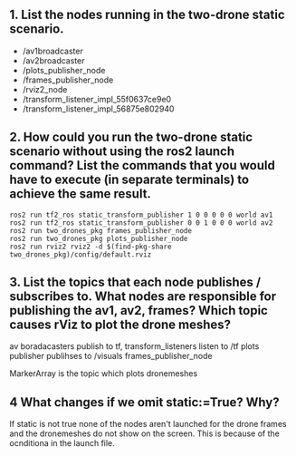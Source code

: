 ## 1. List the nodes running in the two-drone static scenario.
- /av1broadcaster
- /av2broadcaster
- /plots_publisher_node
- /frames_publisher_node
- /rviz2_node
- /transform_listener_impl_55f0637ce9e0
- /transform_listener_impl_56875e802940

## 2. How could you run the two-drone static scenario without using the ros2 launch command? List the commands that you would have to execute (in separate terminals) to achieve the same result.
```
ros2 run tf2_ros static_transform_publisher 1 0 0 0 0 0 world av1
ros2 run tf2_ros static_transform_publisher 0 0 1 0 0 0 world av2
ros2 run two_drones_pkg frames_publisher_node
ros2 run two_drones_pkg plots_publisher_node
ros2 run rviz2 rviz2 -d $(find-pkg-share two_drones_pkg)/config/default.rviz
```
## 3. List the topics that each node publishes / subscribes to. What nodes are responsible for publishing the av1, av2, frames? Which topic causes rViz to plot the drone meshes?

av boradacasters publish to tf, transform_listeners listen to /tf
plots publisher publihses to /visuals frames_publisher_node

MarkerArray is the topic which plots dronemeshes

## 4 What changes if we omit static:=True? Why?
If static is not true none of the nodes aren't launched for the drone frames and the dronemeshes do not show on the screen. This is because of the ocnditiona in the launch file.